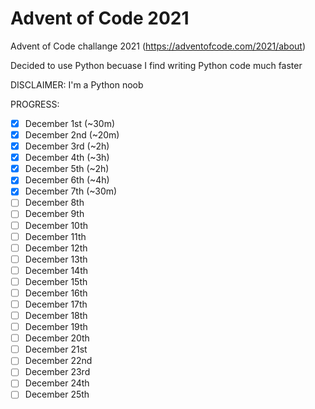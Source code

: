 # Advent of Code 2021
Advent of Code challange 2021 (https://adventofcode.com/2021/about)

Decided to use Python becuase I find writing Python code much faster

DISCLAIMER: I'm a Python noob

PROGRESS:
- [x] December 1st (~30m)
- [x] December 2nd (~20m)
- [x] December 3rd (~2h)
- [x] December 4th (~3h)
- [x] December 5th (~2h)
- [x] December 6th (~4h)
- [x] December 7th (~30m)
- [ ] December 8th
- [ ] December 9th
- [ ] December 10th
- [ ] December 11th
- [ ] December 12th
- [ ] December 13th
- [ ] December 14th
- [ ] December 15th
- [ ] December 16th
- [ ] December 17th
- [ ] December 18th
- [ ] December 19th
- [ ] December 20th
- [ ] December 21st
- [ ] December 22nd
- [ ] December 23rd
- [ ] December 24th
- [ ] December 25th
